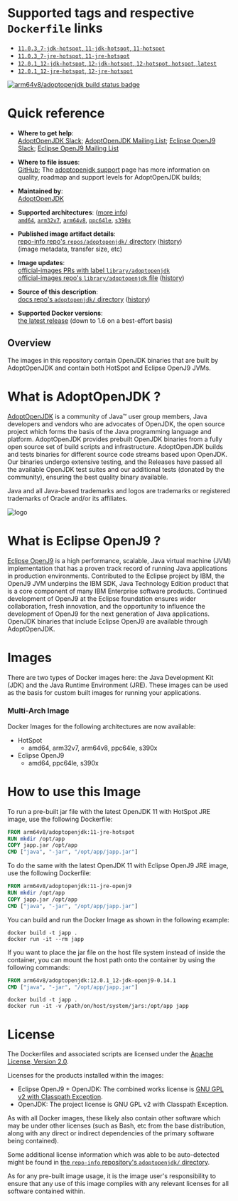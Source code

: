 <!--

********************************************************************************

WARNING:

    DO NOT EDIT "adoptopenjdk/README.md"

    IT IS AUTO-GENERATED

    (from the other files in "adoptopenjdk/" combined with a set of templates)

********************************************************************************

-->

# Supported tags and respective `Dockerfile` links

-	[`11.0.3_7-jdk-hotspot`, `11-jdk-hotspot`, `11-hotspot`](https://github.com/AdoptOpenJDK/openjdk-docker/blob/ba8e2ff59253f16c76878d032a846199d58f453e/11/jdk/ubuntu/Dockerfile.hotspot.releases.full)
-	[`11.0.3_7-jre-hotspot`, `11-jre-hotspot`](https://github.com/AdoptOpenJDK/openjdk-docker/blob/ba8e2ff59253f16c76878d032a846199d58f453e/11/jre/ubuntu/Dockerfile.hotspot.releases.full)
-	[`12.0.1_12-jdk-hotspot`, `12-jdk-hotspot`, `12-hotspot`, `hotspot`, `latest`](https://github.com/AdoptOpenJDK/openjdk-docker/blob/ba8e2ff59253f16c76878d032a846199d58f453e/12/jdk/ubuntu/Dockerfile.hotspot.releases.full)
-	[`12.0.1_12-jre-hotspot`, `12-jre-hotspot`](https://github.com/AdoptOpenJDK/openjdk-docker/blob/ba8e2ff59253f16c76878d032a846199d58f453e/12/jre/ubuntu/Dockerfile.hotspot.releases.full)

[![arm64v8/adoptopenjdk build status badge](https://img.shields.io/jenkins/s/https/doi-janky.infosiftr.net/job/multiarch/job/arm64v8/job/adoptopenjdk.svg?label=arm64v8/adoptopenjdk%20%20build%20job)](https://doi-janky.infosiftr.net/job/multiarch/job/arm64v8/job/adoptopenjdk/)

# Quick reference

-	**Where to get help**:  
	[AdoptOpenJDK Slack](https://adoptopenjdk.net/slack.html); [AdoptOpenJDK Mailing List](https://mail.openjdk.java.net/mailman/listinfo/adoption-discuss); [Eclipse OpenJ9 Slack](https://www.eclipse.org/openj9/oj9_joinslack.html); [Eclipse OpenJ9 Mailing List](https://dev.eclipse.org/mailman/listinfo/openj9-dev)

-	**Where to file issues**:  
	[GitHub](https://github.com/AdoptOpenJDK/openjdk-docker/issues); The [adoptopenjdk support](https://adoptopenjdk.net/support.html) page has more information on quality, roadmap and support levels for AdoptOpenJDK builds;

-	**Maintained by**:  
	[AdoptOpenJDK](https://github.com/AdoptOpenJDK/openjdk-docker)

-	**Supported architectures**: ([more info](https://github.com/docker-library/official-images#architectures-other-than-amd64))  
	[`amd64`](https://hub.docker.com/r/amd64/adoptopenjdk/), [`arm32v7`](https://hub.docker.com/r/arm32v7/adoptopenjdk/), [`arm64v8`](https://hub.docker.com/r/arm64v8/adoptopenjdk/), [`ppc64le`](https://hub.docker.com/r/ppc64le/adoptopenjdk/), [`s390x`](https://hub.docker.com/r/s390x/adoptopenjdk/)

-	**Published image artifact details**:  
	[repo-info repo's `repos/adoptopenjdk/` directory](https://github.com/docker-library/repo-info/blob/master/repos/adoptopenjdk) ([history](https://github.com/docker-library/repo-info/commits/master/repos/adoptopenjdk))  
	(image metadata, transfer size, etc)

-	**Image updates**:  
	[official-images PRs with label `library/adoptopenjdk`](https://github.com/docker-library/official-images/pulls?q=label%3Alibrary%2Fadoptopenjdk)  
	[official-images repo's `library/adoptopenjdk` file](https://github.com/docker-library/official-images/blob/master/library/adoptopenjdk) ([history](https://github.com/docker-library/official-images/commits/master/library/adoptopenjdk))

-	**Source of this description**:  
	[docs repo's `adoptopenjdk/` directory](https://github.com/docker-library/docs/tree/master/adoptopenjdk) ([history](https://github.com/docker-library/docs/commits/master/adoptopenjdk))

-	**Supported Docker versions**:  
	[the latest release](https://github.com/docker/docker-ce/releases/latest) (down to 1.6 on a best-effort basis)

## Overview

The images in this repository contain OpenJDK binaries that are built by AdoptOpenJDK and contain both HotSpot and Eclipse OpenJ9 JVMs.

# What is AdoptOpenJDK ?

[AdoptOpenJDK](https://adoptopenjdk.net/) is a community of Java™ user group members, Java developers and vendors who are advocates of OpenJDK, the open source project which forms the basis of the Java programming language and platform. AdoptOpenJDK provides prebuilt OpenJDK binaries from a fully open source set of build scripts and infrastructure. AdoptOpenJDK builds and tests binaries for different source code streams based upon OpenJDK. Our binaries undergo extensive testing, and the Releases have passed all the available OpenJDK test suites and our additional tests (donated by the community), ensuring the best quality binary available.

Java and all Java-based trademarks and logos are trademarks or registered trademarks of Oracle and/or its affiliates.

![logo](https://raw.githubusercontent.com/docker-library/docs/0db0af87e256d941bf011e3b5b06ca4a8edb6b84/adoptopenjdk/logo.png)

# What is Eclipse OpenJ9 ?

[Eclipse OpenJ9](https://www.eclipse.org/openj9/) is a high performance, scalable, Java virtual machine (JVM) implementation that has a proven track record of running Java applications in production environments. Contributed to the Eclipse project by IBM, the OpenJ9 JVM underpins the IBM SDK, Java Technology Edition product that is a core component of many IBM Enterprise software products. Continued development of OpenJ9 at the Eclipse foundation ensures wider collaboration, fresh innovation, and the opportunity to influence the development of OpenJ9 for the next generation of Java applications. OpenJDK binaries that include Eclipse OpenJ9 are available through AdoptOpenJDK.

# Images

There are two types of Docker images here: the Java Development Kit (JDK) and the Java Runtime Environment (JRE). These images can be used as the basis for custom built images for running your applications.

### Multi-Arch Image

Docker Images for the following architectures are now available:

-	HotSpot
	-	amd64, arm32v7, arm64v8, ppc64le, s390x
-	Eclipse OpenJ9
	-	amd64, ppc64le, s390x

# How to use this Image

To run a pre-built jar file with the latest OpenJDK 11 with HotSpot JRE image, use the following Dockerfile:

```dockerfile
FROM arm64v8/adoptopenjdk:11-jre-hotspot
RUN mkdir /opt/app
COPY japp.jar /opt/app
CMD ["java", "-jar", "/opt/app/japp.jar"]
```

To do the same with the latest OpenJDK 11 with Eclipse OpenJ9 JRE image, use the following Dockerfile:

```dockerfile
FROM arm64v8/adoptopenjdk:11-jre-openj9
RUN mkdir /opt/app
COPY japp.jar /opt/app
CMD ["java", "-jar", "/opt/app/japp.jar"]
```

You can build and run the Docker Image as shown in the following example:

```console
docker build -t japp .
docker run -it --rm japp
```

If you want to place the jar file on the host file system instead of inside the container, you can mount the host path onto the container by using the following commands:

```dockerfile
FROM arm64v8/adoptopenjdk:12.0.1_12-jdk-openj9-0.14.1
CMD ["java", "-jar", "/opt/app/japp.jar"]
```

```console
docker build -t japp .
docker run -it -v /path/on/host/system/jars:/opt/app japp
```

# License

The Dockerfiles and associated scripts are licensed under the [Apache License, Version 2.0](http://www.apache.org/licenses/LICENSE-2.0.html).

Licenses for the products installed within the images:

-	Eclipse OpenJ9 + OpenJDK: The combined works license is [GNU GPL v2 with Classpath Exception](http://openjdk.java.net/legal/gplv2+ce.html).
-	OpenJDK: The project license is GNU GPL v2 with Classpath Exception.

As with all Docker images, these likely also contain other software which may be under other licenses (such as Bash, etc from the base distribution, along with any direct or indirect dependencies of the primary software being contained).

Some additional license information which was able to be auto-detected might be found in [the `repo-info` repository's `adoptopenjdk/` directory](https://github.com/docker-library/repo-info/tree/master/repos/adoptopenjdk).

As for any pre-built image usage, it is the image user's responsibility to ensure that any use of this image complies with any relevant licenses for all software contained within.
